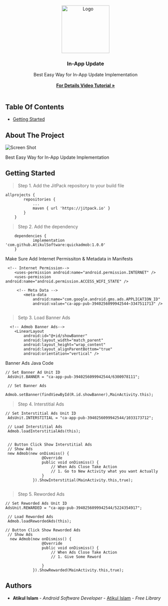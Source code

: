 <br/>
<p align="center">
  <a href="https://github.com/AppBondTech/Easy_InAppUpdate">
    <img src="https://mdhasanmahmud.000webhostapp.com/inappupdate/appbondtech.jpg" alt="Logo" width="150" height="150">
  </a>

  <h3 align="center">In-App Update</h3>

  <p align="center">
    Best Easy Way for In-App Update Implementation
    <br/>
    <br/>
    <a href=""><strong> For Details Video Tutorial »</strong></a>
    <br/>
    <br/>
    
## Table Of Contents

* [Getting Started](#getting-started)

## About The Project

![Screen Shot](https://mdhasanmahmud.000webhostapp.com/inappupdate/eF05z.png)

Best Easy Way for In-App Update Implementation

## Getting Started

> Step 1. Add the JitPack repository to your build file 
```
allprojects {
		repositories {
			...
			maven { url 'https://jitpack.io' }
		}
	}
```

> Step 2. Add the dependency
```
	dependencies {
	        implementation 'com.github.AtikulSoftware:quickadmob:1.0.0'
	}
```

Make Sure Add Internet Permissiton & Metadata in Manifests
```
 <!-- Internet Permission-->
    <uses-permission android:name="android.permission.INTERNET" />
    <uses-permission android:name="android.permission.ACCESS_WIFI_STATE" />
    
     <!-- Meta Data -->
        <meta-data
            android:name="com.google.android.gms.ads.APPLICATION_ID"
            android:value="ca-app-pub-3940256099942544~3347511713" />
    
```

> Setp 3. Load Banner Ads
```
  <!-- Admob Banner Ads-->
    <LinearLayout
        android:id="@+id/showBanner"
        android:layout_width="match_parent"
        android:layout_height="wrap_content"
        android:layout_alignParentBottom="true"
        android:orientation="vertical" />
```
Banner Ads Java Code
```
// Set Banner Ad Unit ID
 AdsUnit.BANNER = "ca-app-pub-3940256099942544/6300978111";

 // Set Banner Ads
        Admob.setBanner(findViewById(R.id.showBanner),MainActivity.this);
```

> Step 4. Interstitial Ads
```
// Set Interstitial Ads Unit ID
 AdsUnit.INTERSTITIAL = "ca-app-pub-3940256099942544/1033173712";
 
 // Load Interstitial Ads
 Admob.loadInterstitialAds(this);
 
 
 // Button Click Show Interstitial Ads
 // Show Ads
 new Admob(new onDismiss() {
                @Override
                public void onDismiss() {
                    // When Ads Close Take Action
                    // 1. Go to New Activity what you want Actually
                }
            }).ShowInterstitial(MainActivity.this,true);
 
 ```
 
 > Step 5. Reworded Ads
```
// Set Reworded Ads Unit ID
AdsUnit.REWARDED = "ca-app-pub-3940256099942544/5224354917";

 // Load Reworded Ads
 Admob.loadRewordedAds(this);

// Button Click Show Reworded Ads
 // Show Ads
  new Admob(new onDismiss() {
                @Override
                public void onDismiss() {
                    // When Ads Close Take Action
                    // 1. Give Some Reword

                }
            }).ShowRewarded(MainActivity.this,true);
```
## Authors

* **Atikul Islam** - *Android Software Developer* - [Atikul Islam](https://github.com/AtikulSoftware) - *Free Library*
